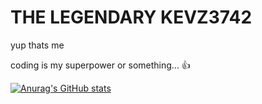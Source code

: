 # THE LEGENDARY KEVZ3742
yup thats me

coding is my superpower or something... 👍

[![Anurag's GitHub stats](https://github-readme-stats.vercel.app/api?username=KevZ3742&hide=contribs,issues,prs&count_private=true&show_icons=true&theme=dark)](https://github.com/anuraghazra/github-readme-stats)
